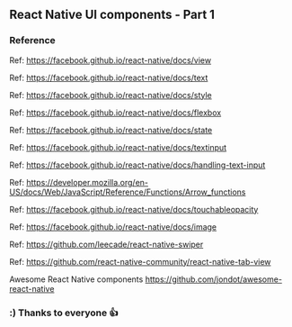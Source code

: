 ## React Native UI components - Part 1

### Reference

Ref: https://facebook.github.io/react-native/docs/view 

Ref: https://facebook.github.io/react-native/docs/text 

Ref: https://facebook.github.io/react-native/docs/style 

Ref: https://facebook.github.io/react-native/docs/flexbox 

Ref: https://facebook.github.io/react-native/docs/state 

Ref: https://facebook.github.io/react-native/docs/textinput 

Ref: https://facebook.github.io/react-native/docs/handling-text-input 

Ref: https://developer.mozilla.org/en-US/docs/Web/JavaScript/Reference/Functions/Arrow_functions 

Ref: https://facebook.github.io/react-native/docs/touchableopacity 

Ref: https://facebook.github.io/react-native/docs/image 

Ref: https://github.com/leecade/react-native-swiper 

Ref: https://github.com/react-native-community/react-native-tab-view 

Awesome React Native components 
https://github.com/jondot/awesome-react-native 


### :) Thanks to everyone :+1:
